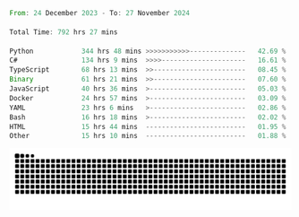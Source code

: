 <!--START_SECTION:waka-->

```rust
From: 24 December 2023 - To: 27 November 2024

Total Time: 792 hrs 27 mins

Python            344 hrs 48 mins >>>>>>>>>>>--------------   42.69 %
C#                134 hrs 9 mins  >>>>---------------------   16.61 %
TypeScript        68 hrs 13 mins  >>-----------------------   08.45 %
Binary            61 hrs 21 mins  >>-----------------------   07.60 %
JavaScript        40 hrs 36 mins  >------------------------   05.03 %
Docker            24 hrs 57 mins  >------------------------   03.09 %
YAML              23 hrs 6 mins   >------------------------   02.86 %
Bash              16 hrs 18 mins  >------------------------   02.02 %
HTML              15 hrs 44 mins  -------------------------   01.95 %
Other             15 hrs 10 mins  -------------------------   01.88 %
```

<!--END_SECTION:waka-->


<picture>
  <source media="(prefers-color-scheme: dark)" srcset="https://raw.githubusercontent.com/jeerawut97/jeerawut97/output/github-contribution-grid-snake.svg">
  <img alt="github contribution grid snake animation" src="https://raw.githubusercontent.com/jeerawut97/jeerawut97/output/github-contribution-grid-snake.svg">
</picture>
